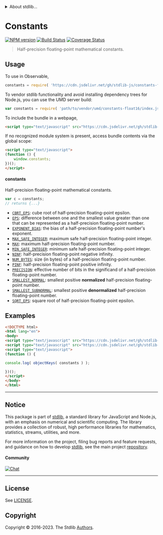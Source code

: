 <!--

@license Apache-2.0

Copyright (c) 2021 The Stdlib Authors.

Licensed under the Apache License, Version 2.0 (the "License");
you may not use this file except in compliance with the License.
You may obtain a copy of the License at

   http://www.apache.org/licenses/LICENSE-2.0

Unless required by applicable law or agreed to in writing, software
distributed under the License is distributed on an "AS IS" BASIS,
WITHOUT WARRANTIES OR CONDITIONS OF ANY KIND, either express or implied.
See the License for the specific language governing permissions and
limitations under the License.

-->


<details>
  <summary>
    About stdlib...
  </summary>
  <p>We believe in a future in which the web is a preferred environment for numerical computation. To help realize this future, we've built stdlib. stdlib is a standard library, with an emphasis on numerical and scientific computation, written in JavaScript (and C) for execution in browsers and in Node.js.</p>
  <p>The library is fully decomposable, being architected in such a way that you can swap out and mix and match APIs and functionality to cater to your exact preferences and use cases.</p>
  <p>When you use stdlib, you can be absolutely certain that you are using the most thorough, rigorous, well-written, studied, documented, tested, measured, and high-quality code out there.</p>
  <p>To join us in bringing numerical computing to the web, get started by checking us out on <a href="https://github.com/stdlib-js/stdlib">GitHub</a>, and please consider <a href="https://opencollective.com/stdlib">financially supporting stdlib</a>. We greatly appreciate your continued support!</p>
</details>

# Constants

[![NPM version][npm-image]][npm-url] [![Build Status][test-image]][test-url] [![Coverage Status][coverage-image]][coverage-url] <!-- [![dependencies][dependencies-image]][dependencies-url] -->

> Half-precision floating-point mathematical constants.



<section class="usage">

## Usage

To use in Observable,

```javascript
constants = require( 'https://cdn.jsdelivr.net/gh/stdlib-js/constants-float16@v0.1.0-umd/browser.js' )
```

To vendor stdlib functionality and avoid installing dependency trees for Node.js, you can use the UMD server build:

```javascript
var constants = require( 'path/to/vendor/umd/constants-float16/index.js' )
```

To include the bundle in a webpage,

```html
<script type="text/javascript" src="https://cdn.jsdelivr.net/gh/stdlib-js/constants-float16@v0.1.0-umd/browser.js"></script>
```

If no recognized module system is present, access bundle contents via the global scope:

```html
<script type="text/javascript">
(function () {
    window.constants;
})();
</script>
```

#### constants

Half-precision floating-point mathematical constants.

```javascript
var c = constants;
// returns {...}
```

<!-- <toc pattern="*" > -->

<div class="namespace-toc">

-   <span class="signature">[`CBRT_EPS`][@stdlib/constants/float16/cbrt-eps]</span><span class="delimiter">: </span><span class="description">cube root of half-precision floating-point epsilon.</span>
-   <span class="signature">[`EPS`][@stdlib/constants/float16/eps]</span><span class="delimiter">: </span><span class="description">difference between one and the smallest value greater than one that can be represented as a half-precision floating-point number.</span>
-   <span class="signature">[`EXPONENT_BIAS`][@stdlib/constants/float16/exponent-bias]</span><span class="delimiter">: </span><span class="description">the bias of a half-precision floating-point number's exponent.</span>
-   <span class="signature">[`MAX_SAFE_INTEGER`][@stdlib/constants/float16/max-safe-integer]</span><span class="delimiter">: </span><span class="description">maximum safe half-precision floating-point integer.</span>
-   <span class="signature">[`MAX`][@stdlib/constants/float16/max]</span><span class="delimiter">: </span><span class="description">maximum half-precision floating-point number.</span>
-   <span class="signature">[`MIN_SAFE_INTEGER`][@stdlib/constants/float16/min-safe-integer]</span><span class="delimiter">: </span><span class="description">minimum safe half-precision floating-point integer.</span>
-   <span class="signature">[`NINF`][@stdlib/constants/float16/ninf]</span><span class="delimiter">: </span><span class="description">half-precision floating-point negative infinity.</span>
-   <span class="signature">[`NUM_BYTES`][@stdlib/constants/float16/num-bytes]</span><span class="delimiter">: </span><span class="description">size (in bytes) of a half-precision floating-point number.</span>
-   <span class="signature">[`PINF`][@stdlib/constants/float16/pinf]</span><span class="delimiter">: </span><span class="description">half-precision floating-point positive infinity.</span>
-   <span class="signature">[`PRECISION`][@stdlib/constants/float16/precision]</span><span class="delimiter">: </span><span class="description">effective number of bits in the significand of a half-precision floating-point number.</span>
-   <span class="signature">[`SMALLEST_NORMAL`][@stdlib/constants/float16/smallest-normal]</span><span class="delimiter">: </span><span class="description">smallest positive **normalized** half-precision floating-point number.</span>
-   <span class="signature">[`SMALLEST_SUBNORMAL`][@stdlib/constants/float16/smallest-subnormal]</span><span class="delimiter">: </span><span class="description">smallest positive **denormalized** half-precision floating-point number.</span>
-   <span class="signature">[`SQRT_EPS`][@stdlib/constants/float16/sqrt-eps]</span><span class="delimiter">: </span><span class="description">square root of half-precision floating-point epsilon.</span>

</div>

<!-- </toc> -->

</section>

<!-- /.usage -->

<section class="examples">

## Examples

<!-- TODO: better examples -->

<!-- eslint no-undef: "error" -->

```html
<!DOCTYPE html>
<html lang="en">
<body>
<script type="text/javascript" src="https://cdn.jsdelivr.net/gh/stdlib-js/utils-keys@umd/browser.js"></script>
<script type="text/javascript" src="https://cdn.jsdelivr.net/gh/stdlib-js/constants-float16@v0.1.0-umd/browser.js"></script>
<script type="text/javascript">
(function () {

console.log( objectKeys( constants ) );

})();
</script>
</body>
</html>
```

</section>

<!-- /.examples -->

<!-- Section for related `stdlib` packages. Do not manually edit this section, as it is automatically populated. -->

<section class="related">

</section>

<!-- /.related -->

<!-- Section for all links. Make sure to keep an empty line after the `section` element and another before the `/section` close. -->


<section class="main-repo" >

* * *

## Notice

This package is part of [stdlib][stdlib], a standard library for JavaScript and Node.js, with an emphasis on numerical and scientific computing. The library provides a collection of robust, high performance libraries for mathematics, statistics, streams, utilities, and more.

For more information on the project, filing bug reports and feature requests, and guidance on how to develop [stdlib][stdlib], see the main project [repository][stdlib].

#### Community

[![Chat][chat-image]][chat-url]

---

## License

See [LICENSE][stdlib-license].


## Copyright

Copyright &copy; 2016-2023. The Stdlib [Authors][stdlib-authors].

</section>

<!-- /.stdlib -->

<!-- Section for all links. Make sure to keep an empty line after the `section` element and another before the `/section` close. -->

<section class="links">

[npm-image]: http://img.shields.io/npm/v/@stdlib/constants-float16.svg
[npm-url]: https://npmjs.org/package/@stdlib/constants-float16

[test-image]: https://github.com/stdlib-js/constants-float16/actions/workflows/test.yml/badge.svg?branch=v0.1.0
[test-url]: https://github.com/stdlib-js/constants-float16/actions/workflows/test.yml?query=branch:v0.1.0

[coverage-image]: https://img.shields.io/codecov/c/github/stdlib-js/constants-float16/main.svg
[coverage-url]: https://codecov.io/github/stdlib-js/constants-float16?branch=main

<!--

[dependencies-image]: https://img.shields.io/david/stdlib-js/constants-float16.svg
[dependencies-url]: https://david-dm.org/stdlib-js/constants-float16/main

-->

[chat-image]: https://img.shields.io/gitter/room/stdlib-js/stdlib.svg
[chat-url]: https://app.gitter.im/#/room/#stdlib-js_stdlib:gitter.im

[stdlib]: https://github.com/stdlib-js/stdlib

[stdlib-authors]: https://github.com/stdlib-js/stdlib/graphs/contributors

[umd]: https://github.com/umdjs/umd
[es-module]: https://developer.mozilla.org/en-US/docs/Web/JavaScript/Guide/Modules

[deno-url]: https://github.com/stdlib-js/constants-float16/tree/deno
[umd-url]: https://github.com/stdlib-js/constants-float16/tree/umd
[esm-url]: https://github.com/stdlib-js/constants-float16/tree/esm
[branches-url]: https://github.com/stdlib-js/constants-float16/blob/main/branches.md

[stdlib-license]: https://raw.githubusercontent.com/stdlib-js/constants-float16/main/LICENSE

<!-- <toc-links> -->

[@stdlib/constants/float16/cbrt-eps]: https://github.com/stdlib-js/constants-float16-cbrt-eps/tree/umd

[@stdlib/constants/float16/eps]: https://github.com/stdlib-js/constants-float16-eps/tree/umd

[@stdlib/constants/float16/exponent-bias]: https://github.com/stdlib-js/constants-float16-exponent-bias/tree/umd

[@stdlib/constants/float16/max-safe-integer]: https://github.com/stdlib-js/constants-float16-max-safe-integer/tree/umd

[@stdlib/constants/float16/max]: https://github.com/stdlib-js/constants-float16-max/tree/umd

[@stdlib/constants/float16/min-safe-integer]: https://github.com/stdlib-js/constants-float16-min-safe-integer/tree/umd

[@stdlib/constants/float16/ninf]: https://github.com/stdlib-js/constants-float16-ninf/tree/umd

[@stdlib/constants/float16/num-bytes]: https://github.com/stdlib-js/constants-float16-num-bytes/tree/umd

[@stdlib/constants/float16/pinf]: https://github.com/stdlib-js/constants-float16-pinf/tree/umd

[@stdlib/constants/float16/precision]: https://github.com/stdlib-js/constants-float16-precision/tree/umd

[@stdlib/constants/float16/smallest-normal]: https://github.com/stdlib-js/constants-float16-smallest-normal/tree/umd

[@stdlib/constants/float16/smallest-subnormal]: https://github.com/stdlib-js/constants-float16-smallest-subnormal/tree/umd

[@stdlib/constants/float16/sqrt-eps]: https://github.com/stdlib-js/constants-float16-sqrt-eps/tree/umd

<!-- </toc-links> -->

</section>

<!-- /.links -->
